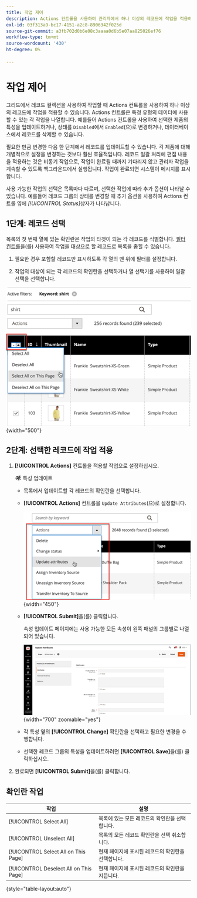 ```yaml
---
title: 작업 제어
description: Actions 컨트롤을 사용하여 관리자에서 하나 이상의 레코드에 작업을 적용하는 방법에 대해 알아봅니다.
exl-id: 03f313a9-bc17-4151-a2c8-8906342f025d
source-git-commit: a3fb702d0b6e08c3aaaa0d6b5e07aa825026ef76
workflow-type: tm+mt
source-wordcount: '430'
ht-degree: 0%

---
```


# 작업 제어

그리드에서 레코드 컬렉션을 사용하여 작업할 때 Actions 컨트롤을 사용하여 하나 이상의 레코드에 작업을 적용할 수 있습니다. Actions 컨트롤은 특정 유형의 데이터에 사용할 수 있는 각 작업을 나열합니다. 예를들어 Actions 컨트롤을 사용하여 선택한 제품의 특성을 업데이트하거나, 상태를 `Disabled`에서 `Enabled`(으)로 변경하거나, 데이터베이스에서 레코드를 삭제할 수 있습니다.

필요한 만큼 변경한 다음 한 단계에서 레코드를 업데이트할 수 있습니다. 각 제품에 대해 개별적으로 설정을 변경하는 것보다 훨씬 효율적입니다. 레코드 일괄 처리에 편집 내용을 적용하는 것은 비동기 작업으로, 작업이 완료될 때까지 기다리지 않고 관리자 작업을 계속할 수 있도록 백그라운드에서 실행됩니다. 작업이 완료되면 시스템이 메시지를 표시합니다.

사용 가능한 작업의 선택은 목록마다 다르며, 선택한 작업에 따라 추가 옵션이 나타날 수 있습니다. 예를들어 레코드 그룹의 상태를 변경할 때 추가 옵션을 사용하여 Actions 컨트롤 옆에 _[!UICONTROL Status]_&#x200B;상자가 나타납니다.

## 1단계: 레코드 선택

목록의 첫 번째 열에 있는 확인란은 작업의 타겟이 되는 각 레코드를 식별합니다. [필터 컨트롤](admin-grid-controls.md)을(를) 사용하여 작업을 대상으로 할 레코드로 목록을 좁힐 수 있습니다.

1. 필요한 경우 포함할 레코드만 표시하도록 각 열의 맨 위에 필터를 설정합니다.

1. 작업의 대상이 되는 각 레코드의 확인란을 선택하거나 열 선택기를 사용하여 일괄 선택을 선택합니다.

![페이지에서 모두 또는 모두 선택 또는 선택 해제](./assets/action-change-selection.png){width="500"}

## 2단계: 선택한 레코드에 작업 적용

1. **[!UICONTROL Actions]** 컨트롤을 적용할 작업으로 설정하십시오.

   **_예:_** 특성 업데이트

   - 목록에서 업데이트할 각 레코드의 확인란을 선택합니다.

   - **[!UICONTROL Actions]** 컨트롤을 `Update Attributes`(으)로 설정합니다.

     ![특성 업데이트 작업 선택](./assets/action-select.png){width="450"}

   - **[!UICONTROL Submit]**&#x200B;을(를) 클릭합니다.

     속성 업데이트 페이지에는 사용 가능한 모든 속성이 왼쪽 패널의 그룹별로 나열되어 있습니다.

     ![특성 업데이트 페이지](./assets/action-update-attributes.png){width="700" zoomable="yes"}

   - 각 특성 옆의 **[!UICONTROL Change]** 확인란을 선택하고 필요한 변경을 수행합니다.

   - 선택한 레코드 그룹의 특성을 업데이트하려면 **[!UICONTROL Save]**&#x200B;을(를) 클릭하십시오.

1. 완료되면 **[!UICONTROL Submit]**&#x200B;을(를) 클릭합니다.

## 확인란 작업

| 작업 | 설명 |
|--- |--- |
| [!UICONTROL Select All] | 목록에 있는 모든 레코드의 확인란을 선택합니다. |
| [!UICONTROL Unselect All] | 목록의 모든 레코드 확인란을 선택 취소합니다. |
| [!UICONTROL Select All on This Page] | 현재 페이지에 표시된 레코드의 확인란을 선택합니다. |
| [!UICONTROL Deselect All on This Page] | 현재 페이지에 표시된 레코드의 확인란을 지웁니다. |

{style="table-layout:auto"}
